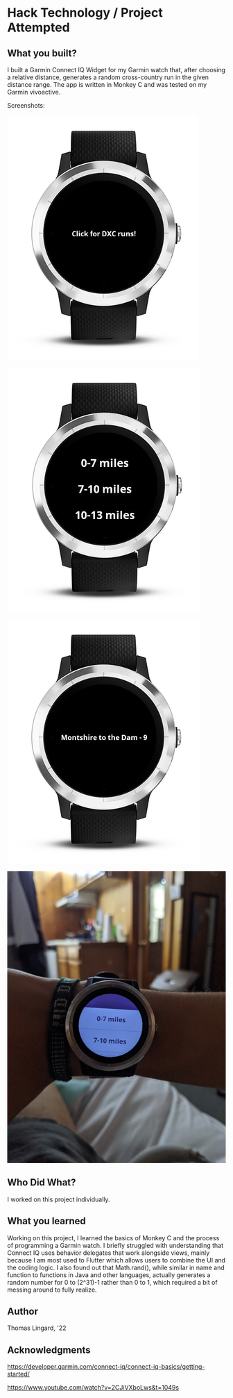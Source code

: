 # Hack Technology / Project Attempted


## What you built? 

I built a Garmin Connect IQ Widget for my Garmin watch that, after choosing a relative distance, generates a random cross-country run in the given distance range. The app is written in Monkey C and was tested on my Garmin vivoactive. 

Screenshots:

![](entry.jpg)

![](menu.jpg)

![](run-sample.jpg)

![](real_watch.jpg)

## Who Did What?

I worked on this project individually.

## What you learned

Working on this project, I learned the basics of Monkey C and the process of programming a Garmin watch. I briefly struggled with understanding that Connect IQ uses behavior delegates that work alongside views, mainly because I am most used to Flutter which allows users to combine the UI and the coding logic. I also found out that Math.rand(), while similar in name and function to functions in Java and other languages, actually generates a random number for 0 to (2^31)-1 rather than 0 to 1, which required a bit of messing around to fully realize.

## Author

Thomas Lingard, '22

## Acknowledgments

https://developer.garmin.com/connect-iq/connect-iq-basics/getting-started/

https://www.youtube.com/watch?v=2CJiVXboLws&t=1049s
